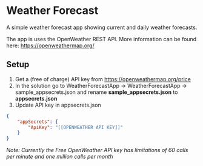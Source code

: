 # Weather Forecast
A simple weather forecast app showing current and daily weather forecasts. 


The app is uses the OpenWeather REST API. More information can be found here: https://openweathermap.org/

## Setup
1. Get a (free of charge) API key from https://openweathermap.org/price
2. In the solution go to WeatherForecastApp -> WeatherForecastApp -> sample_appsecrets.json and rename **sample_appsecrets.json** to **appsecrets.json**
3. Update API key in appsecrets.json
``` json
{
    "appSecrets": {
        "ApiKey": "[[OPENWEATHER API KEY]]"
    }
}
```

*Note: Currently the Free OpenWeather API key has limitations of 60 calls per minute and one million calls per month*
